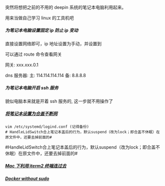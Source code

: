 突然将想把之前的不用的 deepin 系统的笔记本电脑利用起来。

用来当做自己学习 linux 的工具机吧

##### 为笔记本电脑设置固定 ip 防止 ip 变动

直接设置网络即可，ip 地址设置为手动，并设置到

可以通过 route 命令查看网关

网关: xxx.xxx.0.1

dns 服务器: 主: 114.114.114.114 备: 8.8.8.8

##### 为笔记本电脑开启 ssh 服务

貌似电脑本来就是开着 ssh 服务的, 这一步就不用操作了

##### [将笔记本设置为合盖不断网](https://www.cnblogs.com/Jayson-yang/p/15090450.html)

```
vim /etc/systemd/logind.conf (记得备份)
# HandleLidSwitch合上笔记本盖后的行为，默认suspend（改为lock；即合盖不休眠）在原文件中，还要去掉前面的#
```

\#HandleLidSwitch合上笔记本盖后的行为，默认suspend（改为lock；即合盖不休眠）在原文件中，还要去掉前面的#

##### [Mac 下利用 iterm2 终端连过去](https://cloud.tencent.com/developer/article/1744789)

##### [Docker without sudo](https://askubuntu.com/questions/477551/how-can-i-use-docker-without-sudo)